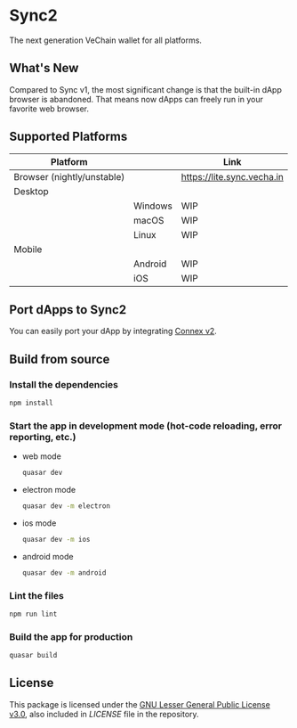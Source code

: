 # Sync2

The next generation VeChain wallet for all platforms.

## What's New

Compared to Sync v1, the most significant change is that the built-in dApp browser is abandoned. That means now dApps can freely run in your favorite web browser.

## Supported Platforms

| Platform | | Link |
| --- | --- | --- |
| Browser (nightly/unstable) | | https://lite.sync.vecha.in |
| Desktop | | |
| | Windows | WIP |
| | macOS | WIP |
| | Linux | WIP |
| Mobile | | |
| | Android | WIP |
| | iOS | WIP |

## Port dApps to Sync2

You can easily port your dApp by integrating [Connex v2](https://github.com/vechain/connex).

## Build from source 

### Install the dependencies
```bash
npm install
```

### Start the app in development mode (hot-code reloading, error reporting, etc.)

* web mode
    ```bash
    quasar dev
    ```
* electron mode
    ```bash
    quasar dev -m electron
    ```
* ios mode
    ```bash
    quasar dev -m ios
    ```
* android mode
    ```bash
    quasar dev -m android
    ```

### Lint the files
```bash
npm run lint
```

### Build the app for production
```bash
quasar build
```

## License

This package is licensed under the
[GNU Lesser General Public License v3.0](https://www.gnu.org/licenses/lgpl-3.0.html), also included
in *LICENSE* file in the repository.

